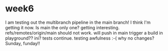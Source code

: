 # week6
I am testing out the multibranch pipeline in the main branch!
I think I'm getting it now.
Is main the only one?
getting interesting.
refs/remotes/origin/main should not work.
will push in main trigger a build in playground??
ini?
tests continue.
testing
awfulness :-(
why no changes?
Sunday, funday!!
